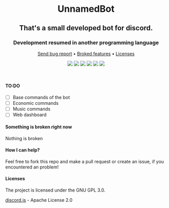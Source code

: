 <p align="center">
  <h1 align="center">UnnamedBot</h1>
</p>
<p align="center">
  <h2 align="center">That's a small developed bot for discord.</h2>
  <h3 align="center">Development resumed in another programming language</h3>
</p>
<p align="center">
  <a href="https://github.com/OctoBanon-Main/Unnamed-bot/issues">Send bug report</a>
  •
  <a href="https://github.com/OctoBanon-Main/Unnamed-bot#something-is-broken-right-now">Broked features</a>
  •
  <a href="https://github.com/OctoBanon-Main/Unnamed-bot#licenses">Licenses</a>
</p>

<p align="center">
  <img src="https://img.shields.io/github/contributors/OctoBanon-Main/UnnamedBot?style=for-the-badge"/>
  <img src="https://img.shields.io/github/forks/OctoBanon-Main/UnnamedBot?style=for-the-badge"/>
  <img src="https://img.shields.io/github/stars/OctoBanon-Main/UnnamedBot?style=for-the-badge"/>
  <img src="https://img.shields.io/github/issues/OctoBanon-Main/UnnamedBot?style=for-the-badge"/>
  <img src="https://img.shields.io/github/downloads/OctoBanon-Main/UnnamedBot/total?style=for-the-badge"/>
  <img src="https://img.shields.io/github/license/OctoBanon-Main/UnnamedBot?style=for-the-badge"/>
</p>
<br />

#### TO:DO
- [ ] Base commands of the bot
- [ ] Economic commands
- [ ] Music commands
- [ ] Web dashboard 

#### Something is broken right now
Nothing is broken

#### How I can help?
Feel free to fork this repo and make a pull request or create an issue, if you encountered an problem!

#### Licenses
The project is licensed under the GNU GPL 3.0.

[discord.js](https://github.com/discordjs/discord.js) - Apache License 2.0
